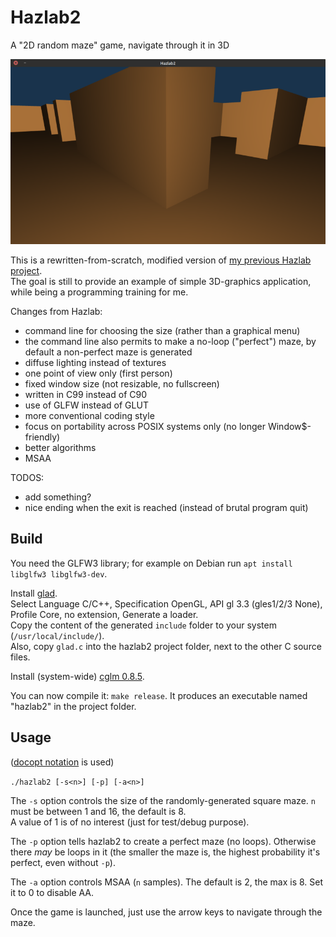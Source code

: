 # Hazlab2
A "2D random maze" game, navigate through it in 3D

![Hazlab2 screenshot](/screenshot.png)

This is a rewritten-from-scratch, modified version of [my previous Hazlab project](https://github.com/zareldyn/hazlab).  
The goal is still to provide an example of simple 3D-graphics application, while being a programming training for me.

Changes from Hazlab:
- command line for choosing the size (rather than a graphical menu)
- the command line also permits to make a no-loop ("perfect") maze, by default a non-perfect maze is generated
- diffuse lighting instead of textures
- one point of view only (first person)
- fixed window size (not resizable, no fullscreen)
- written in C99 instead of C90
- use of GLFW instead of GLUT
- more conventional coding style
- focus on portability across POSIX systems only (no longer Window$-friendly)
- better algorithms
- MSAA

TODOS:
- add something?
- nice ending when the exit is reached (instead of brutal program quit)

## Build

You need the GLFW3 library; for example on Debian run `apt install libglfw3 libglfw3-dev`.

Install [glad](https://glad.dav1d.de/).  
Select Language C/C++, Specification OpenGL, API gl 3.3 (gles1/2/3 None), Profile Core, no extension, Generate a loader.  
Copy the content of the generated `include` folder to your system (`/usr/local/include/`).  
Also, copy `glad.c` into the hazlab2 project folder, next to the other C source files.

Install (system-wide) [cglm 0.8.5](https://github.com/recp/cglm/tree/v0.8.5#-build).

You can now compile it: `make release`. It produces an executable named "hazlab2" in the project folder.

## Usage
([docopt notation](http://docopt.org/) is used)

`./hazlab2 [-s<n>] [-p] [-a<n>]`

The `-s` option controls the size of the randomly-generated square maze. `n` must be between 1 and 16, the default is 8.  
A value of 1 is of no interest (just for test/debug purpose).

The `-p` option tells hazlab2 to create a perfect maze (no loops). Otherwise there *may* be loops in it (the smaller the maze is, the highest probability it's perfect, even without `-p`).

The `-a` option controls MSAA (`n` samples). The default is 2, the max is 8. Set it to 0 to disable AA.

Once the game is launched, just use the arrow keys to navigate through the maze.
